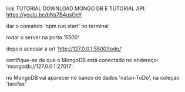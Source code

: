 link TUTORIAL DOWNLOAD MONGO DB E TUTORIAL API: https://youtu.be/bNs7B4usOeY

dar o comando 'npm run start' no terminal

rodar o server na porta '5500'

depois acessar a url 'http://127.0.0.1:5500/todo/'

certifique-se de que o MongoDB está conectado no endereço: 'mongodb://127.0.0.1:27017'.

no MongoDB vai aparecer no banco de dados 'natan-ToDo', na coleção 'tarefas'

